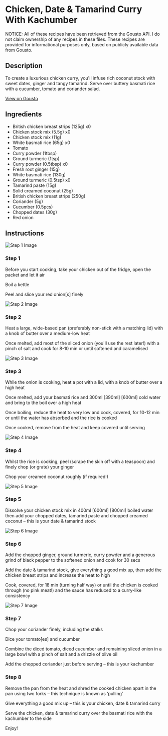 # Chicken, Date & Tamarind Curry With Kachumber

NOTICE: All of these recipes have been retrieved from the Gousto API. I do not claim ownership of any recipes in these files. These recipes are provided for informational purposes only, based on publicly available data from Gousto.

## Description

To create a luxurious chicken curry, you'll infuse rich coconut stock with sweet dates, ginger and tangy tamarind. Serve over buttery basmati rice with a cucumber, tomato and coriander salad. 

[View on Gousto](https://www.gousto.co.uk/recipes/cookbook/chicken-date-tamarind-curry)

## Ingredients

- British chicken breast strips (125g) x0
- Chicken stock mix (5.5g) x0
- Chicken stock mix (11g)
- White basmati rice (65g) x0
- Tomato
- Curry powder (1tbsp)
- Ground turmeric (1tsp)
- Curry powder (0.5tbsp) x0
- Fresh root ginger (15g)
- White basmati rice (130g)
- Ground turmeric (0.5tsp) x0
- Tamarind paste (15g)
- Solid creamed coconut (25g)
- British chicken breast strips (250g)
- Coriander (5g)
- Cucumber (0.5pcs)
- Chopped dates (30g)
- Red onion

## Instructions

![Step 1 Image](https://production-media.gousto.co.uk/cms/recipe-step-image/Step-1-1599839569640-x200.jpg)

### Step 1

Before you start cooking, take your chicken out of the fridge, open the packet and let it air

Boil a kettle

Peel and slice your red onion[s] finely

![Step 2 Image](https://production-media.gousto.co.uk/cms/recipe-step-image/Step-2-1599839575404-x200.jpg)

### Step 2

Heat a large, wide-based pan (preferably non-stick with a matching lid) with a knob of butter over a medium-low heat

Once melted, add most of the sliced onion (you'll use the rest later!) with a pinch of salt and cook for 8-10 min or until softened and caramelised

![Step 3 Image](https://production-media.gousto.co.uk/cms/recipe-step-image/687.-step-4-x200.jpg)

### Step 3

While the onion is cooking, heat a pot with a lid, with a knob of butter over a high heat

Once melted, add your basmati rice and 300ml <span class="text-purple">[390ml]</span> <span class="text-danger">[600ml]</span> cold water and bring to the boil over a high heat

Once boiling, reduce the heat to very low and cook, covered, for 10-12 min or until the water has absorbed and the rice is cooked

Once cooked, remove from the heat and keep covered until serving

![Step 4 Image](https://production-media.gousto.co.uk/cms/recipe-step-image/Step-4-1599839585514-x200.jpg)

### Step 4

Whilst the rice is cooking, peel (scrape the skin off with a teaspoon) and finely chop (or grate) your ginger

Chop your creamed coconut roughly (if required!)

![Step 5 Image](https://production-media.gousto.co.uk/cms/recipe-step-image/Step-5-1599839590780-x200.jpg)

### Step 5

Dissolve your chicken stock mix in 400ml <span class="text-purple">[600ml]</span><span class="text-danger"> [800ml]</span> boiled water then add your chopped dates, tamarind paste and chopped creamed coconut – this is your date & tamarind stock

![Step 6 Image](https://production-media.gousto.co.uk/cms/recipe-step-image/step-6-1599839601095-x200.jpg)

### Step 6

Add the chopped ginger, ground turmeric, curry powder and a generous grind of black pepper to the softened onion and cook for 30 secs

Add the date & tamarind stock, give everything a good mix up, then add the chicken breast strips and increase the heat to high

Cook, covered, for 18 min (turning half way) or until the chicken is cooked through (no pink meat!) and the sauce has reduced to a curry-like consistency

![Step 7 Image](https://production-media.gousto.co.uk/cms/recipe-step-image/Step-7-1599839624054-x200.jpg)

### Step 7

Chop your coriander finely, including the stalks

Dice your tomato[es] and cucumber

Combine the diced tomato, diced cucumber and remaining sliced onion in a large bowl with a pinch of salt and a drizzle of olive oil

Add the chopped coriander just before serving – this is your kachumber

### Step 8

Remove the pan from the heat and shred the cooked chicken apart in the pan using two forks – this technique is known as ‘pulling’

Give everything a good mix up – this is your chicken, date & tamarind curry

Serve the chicken, date & tamarind curry over the basmati rice with the kachumber to the side

Enjoy!

